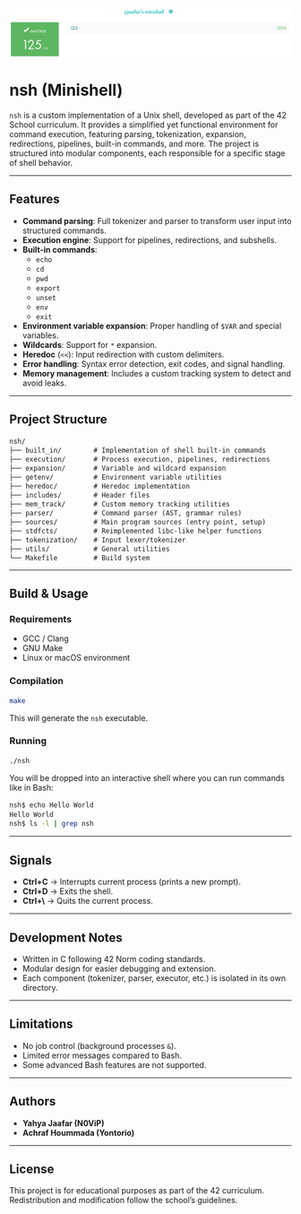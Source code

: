 ![Score](score.png)


# nsh (Minishell)

`nsh` is a custom implementation of a Unix shell, developed as part of the 42 School curriculum. It provides a simplified yet functional environment for command execution, featuring parsing, tokenization, expansion, redirections, pipelines, built-in commands, and more. The project is structured into modular components, each responsible for a specific stage of shell behavior.

---

## Features

- **Command parsing**: Full tokenizer and parser to transform user input into structured commands.
- **Execution engine**: Support for pipelines, redirections, and subshells.
- **Built-in commands**:
  - `echo`
  - `cd`
  - `pwd`
  - `export`
  - `unset`
  - `env`
  - `exit`
- **Environment variable expansion**: Proper handling of `$VAR` and special variables.
- **Wildcards**: Support for `*` expansion.
- **Heredoc** (`<<`): Input redirection with custom delimiters.
- **Error handling**: Syntax error detection, exit codes, and signal handling.
- **Memory management**: Includes a custom tracking system to detect and avoid leaks.

---

## Project Structure

```
nsh/
├── built_in/        # Implementation of shell built-in commands
├── execution/       # Process execution, pipelines, redirections
├── expansion/       # Variable and wildcard expansion
├── getenv/          # Environment variable utilities
├── heredoc/         # Heredoc implementation
├── includes/        # Header files
├── mem_track/       # Custom memory tracking utilities
├── parser/          # Command parser (AST, grammar rules)
├── sources/         # Main program sources (entry point, setup)
├── stdfcts/         # Reimplemented libc-like helper functions
├── tokenization/    # Input lexer/tokenizer
├── utils/           # General utilities
└── Makefile         # Build system
```

---

## Build & Usage

### Requirements
- GCC / Clang
- GNU Make
- Linux or macOS environment

### Compilation
```sh
make
```
This will generate the `nsh` executable.

### Running
```sh
./nsh
```
You will be dropped into an interactive shell where you can run commands like in Bash:
```sh
nsh$ echo Hello World
Hello World
nsh$ ls -l | grep nsh
```

---

## Signals
- **Ctrl+C** → Interrupts current process (prints a new prompt).
- **Ctrl+D** → Exits the shell.
- **Ctrl+\\** → Quits the current process.

---

## Development Notes
- Written in C following 42 Norm coding standards.
- Modular design for easier debugging and extension.
- Each component (tokenizer, parser, executor, etc.) is isolated in its own directory.

---

## Limitations
- No job control (background processes `&`).
- Limited error messages compared to Bash.
- Some advanced Bash features are not supported.

---

## Authors
- **Yahya Jaafar (N0ViP)**
- **Achraf Hoummada (Yontorio)**

---

## License
This project is for educational purposes as part of the 42 curriculum. Redistribution and modification follow the school’s guidelines.

